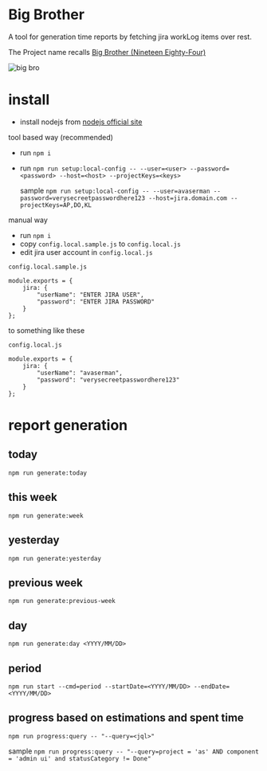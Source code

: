 Big Brother
=================
A tool for generation time reports by fetching jira workLog items over rest.

The Project name recalls [Big Brother (Nineteen Eighty-Four)](https://en.wikipedia.org/wiki/Big_Brother_%28Nineteen_Eighty-Four%29)

![big bro](https://upload.wikimedia.org/wikipedia/en/f/fe/Telescreen.png)


# install
* install nodejs from [nodejs official site](https://nodejs.org/en/)

tool based way (recommended)
* run `npm i`
* run `npm run setup:local-config -- --user=<user> --password=<password> --host=<host> --projectKeys=<keys>`

  sample `npm run setup:local-config -- --user=avaserman --password=verysecreetpasswordhere123 --host=jira.domain.com --projectKeys=AP,DO,KL`

manual way
* run `npm i`
* copy `config.local.sample.js` to `config.local.js`
* edit jira user account in `config.local.js`

`config.local.sample.js`
```
module.exports = {
    jira: {
        "userName": "ENTER JIRA USER",
        "password": "ENTER JIRA PASSWORD"
    }
};
```

to something like these

`config.local.js`
```
module.exports = {
    jira: {
        "userName": "avaserman",
        "password": "verysecreetpasswordhere123"
    }
};
```


# report generation

## today
    npm run generate:today

## this week
    npm run generate:week

## yesterday
    npm run generate:yesterday

## previous week
    npm run generate:previous-week

## day

    npm run generate:day <YYYY/MM/DD>


## period

    npm run start --cmd=period --startDate=<YYYY/MM/DD> --endDate=<YYYY/MM/DD>

## progress based on estimations and spent time

    npm run progress:query -- "--query=<jql>"
sample `npm run progress:query -- "--query=project = 'as' AND component = 'admin ui' and statusCategory != Done"`
